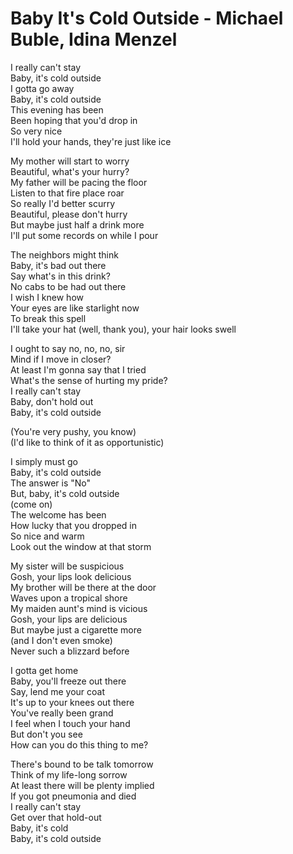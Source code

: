 # Baby It's Cold Outside - Michael Buble, Idina Menzel

I really can't stay\
Baby, it's cold outside\
I gotta go away\
Baby, it's cold outside\
This evening has been\
Been hoping that you'd drop in\
So very nice\
I'll hold your hands, they're just like ice

My mother will start to worry\
Beautiful, what's your hurry?\
My father will be pacing the floor\
Listen to that fire place roar\
So really I'd better scurry\
Beautiful, please don't hurry\
But maybe just half a drink more\
I'll put some records on while I pour

The neighbors might think\
Baby, it's bad out there\
Say what's in this drink?\
No cabs to be had out there\
I wish I knew how\
Your eyes are like starlight now\
To break this spell\
I'll take your hat (well, thank you), your hair looks swell

I ought to say no, no, no, sir\
Mind if I move in closer?\
At least I'm gonna say that I tried\
What's the sense of hurting my pride?\
I really can't stay\
Baby, don't hold out\
Baby, it's cold outside

(You're very pushy, you know)\
(I'd like to think of it as opportunistic)

I simply must go\
Baby, it's cold outside\
The answer is "No"\
But, baby, it's cold outside\
(come on)\
The welcome has been\
How lucky that you dropped in\
So nice and warm\
Look out the window at that storm

My sister will be suspicious\
Gosh, your lips look delicious\
My brother will be there at the door\
Waves upon a tropical shore\
My maiden aunt's mind is vicious\
Gosh, your lips are delicious\
But maybe just a cigarette more\
(and I don't even smoke)\
Never such a blizzard before

I gotta get home\
Baby, you'll freeze out there\
Say, lend me your coat\
It's up to your knees out there\
You've really been grand\
I feel when I touch your hand\
But don't you see\
How can you do this thing to me?

There's bound to be talk tomorrow\
Think of my life-long sorrow\
At least there will be plenty implied\
If you got pneumonia and died\
I really can't stay\
Get over that hold-out\
Baby, it's cold\
Baby, it's cold outside